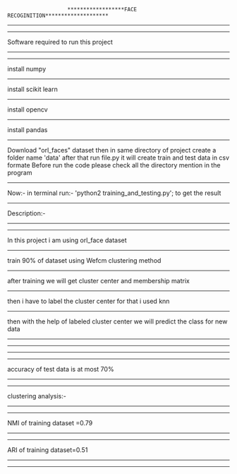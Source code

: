                        ******************FACE RECOGINITION********************
                       
******************************************************************************
 ******************************************************************************
 Software required to run this project
 ******************************************************************************
 ******************************************************************************
 install numpy 
 ******************************************************************************
 install scikit learn
 ******************************************************************************
 install opencv
 ******************************************************************************
 install pandas
 *****************************************************************************
 Download "orl_faces" dataset then in same directory of project create a folder
 name 'data' after that  run file.py it will create train and test data in csv 
 formate 
 Before run the code please check all the directory mention in the program
 *****************************************************************************
 Now:-
 in terminal run:- 'python2 training_and_testing.py'; to get the result
 *****************************************************************************
 Description:-
 *****************************************************************************
 *****************************************************************************
 In this project i am using orl_face dataset
 *****************************************************************************
 train 90% of dataset using Wefcm clustering method
 *****************************************************************************
 after training we will get cluster center and membership matrix
 *****************************************************************************
 then i have to label the cluster center for that i used knn
 *****************************************************************************
 then with the help of labeled cluster center we will predict the class for new data 
 *****************************************************************************
 ****************************************************************************
 *****************************************************************************
 *****************************************************************************
 accuracy of test data is at most 70%
 *****************************************************************************
 *****************************************************************************
 clustering analysis:-
 *****************************************************************************
 *****************************************************************************
 NMI of training dataset =0.79
 *****************************************************************************
 *****************************************************************************
 ARI of training dataset=0.51
 *****************************************************************************
 *****************************************************************************
 
 
